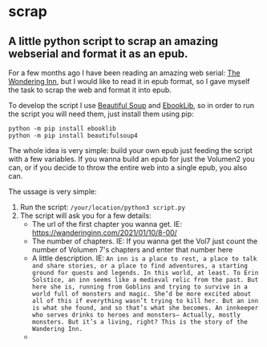 # scrap
## A little python script to scrap an amazing webserial and format it as an epub.

For a few months ago I have been reading an amazing web serial: [The Wondering Inn](https://wanderinginn.com/), but I would like to read it in epub format, so I gave myself the task to scrap the web and format it into epub.

To develop the script I use [Beautiful Soup](https://pypi.org/project/beautifulsoup4/) and [EbookLib](https://pypi.org/project/EbookLib/), so in order to run the script you will need them, just install them using pip:
```
python -m pip install ebooklib
python -m pip install beautifulsoup4
```

The whole idea is very simple: build your own epub just feeding the script with a few variables. If you wanna build an epub for just the Volumen2 you can, or if you decide to throw the entire web into a single epub, you also can.

The ussage is very simple: 
1. Run the script: ```/your/location/python3 script.py```
2. The script will ask you for a few details:
   - The url of the first chapter you wanna get. IE: https://wanderinginn.com/2021/01/10/8-00/
   - The number of chapters. IE: If you wanna get the Vol7 just count the number of Volumen 7's chapters and enter that number here
   - A little description. IE: `An inn is a place to rest, a place to talk and share stories, or a place to find adventures, a starting ground for quests and legends. In this world, at least. To Erin Solstice, an inn seems like a medieval relic from the past. But here she is, running from Goblins and trying to survive in a world full of monsters and magic. She’d be more excited about all of this if everything wasn’t trying to kill her. But an inn is what she found, and so that’s what she becomes. An innkeeper who serves drinks to heroes and monsters– Actually, mostly monsters. But it’s a living, right? This is the story of the Wandering Inn.`
   - 

